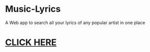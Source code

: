 # Music-Lyrics
A Web app to search all your lyrics of any popular artist in one place

# [**CLICK HERE**](https://alstonf.github.io/Music-Lyrics/)
